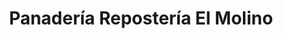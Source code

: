 ---
title: "Panadería Repostería El Molino"
url: /vitigudino/panaderia-reposteria-el-molino/
shop: Bäckerei
---